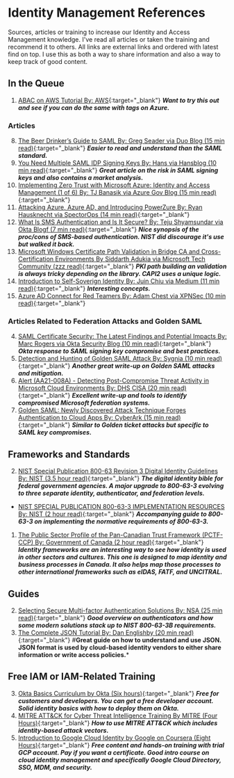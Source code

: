 # Identity Management References

Sources, articles or training to increase our Identity and Access Management knowledge. I've read all articles or taken the training and recommend it to others. All links are external links and ordered with latest find on top. I use this as both a way to share information and also a way to keep track of good content.

## In the Queue
1. [ABAC on AWS Tutorial By: AWS](https://docs.aws.amazon.com/IAM/latest/UserGuide/tutorial_attribute-based-access-control.html){:target="_blank"} ***Want to try this out and see if you can do the same with tags on Azure.***

### Articles
8. [The Beer Drinker’s Guide to SAML By: Greg Seader via Duo Blog (15 min read)](https://duo.com/blog/the-beer-drinkers-guide-to-saml){:target="_blank"} ***Easier to read and understand than the SAML standard.***
7. [You Need Multiple SAML IDP Signing Keys By: Hans via Hansblog (10 min read)](https://www.stackallocated.com/blog/2020/saml-idp-no-shared-keys/){:target="_blank"} ***Great article on the risk in SAML signing keys and also contains a market analysis.***
6. [Implementing Zero Trust with Microsoft Azure: Identity and Access Management (1 of 6) By: TJ Banasik via Azure Gov Blog (15 min read)](https://devblogs.microsoft.com/azuregov/implementing-zero-trust-with-microsoft-azure-identity-and-access-management-1-of-6/){:target="_blank"}
5. [Attacking Azure, Azure AD, and Introducing PowerZure By: Ryan Hausknecht via SpectorOps (14 min read)](https://posts.specterops.io/attacking-azure-azure-ad-and-introducing-powerzure-ca70b330511a){:target="_blank"}
4. [What Is SMS Authentication and Is It Secure? By: Teju Shyamsundar via Okta Blogf (7 min read)](https://www.okta.com/blog/2020/10/sms-authentication/){:target="_blank"} ***Nice synopsis of the proc/cons of SMS-based authentication. NIST did discourage it's use but walked it back.***
3. [Microsoft Windows Certificate Path Validation in Bridge CA and Cross-Certification Environments By Siddarth Adukia via Microsoft Tech Community (zzz read)](https://techcommunity.microsoft.com/t5/core-infrastructure-and-security/certificate-path-validation-in-bridge-ca-and-cross-certification/ba-p/1128610){:target="_blank"} ***PKI path building an validation is always tricky depending on the library. CAPI2 uses a unique logic.***
2. [Introduction to Self-Soverign Identity By: Juin Chiu via Medium (11 min read)](https://medium.com/unitychain/intro-to-ssi-7cdac15251a7){:target="_blank"} ***Interesting concepts.***
1. [Azure AD Connect for Red Teamers By: Adam Chest via XPNSec (10 min read)](https://blog.xpnsec.com/azuread-connect-for-redteam/){:target="_blank"}

### Articles Related to Federation Attacks and Golden SAML
4. [SAML Certificate Security: The Latest Findings and Potential Impacts By: Marc Rogers via Okta Security Blog (10 min read)](https://sec.okta.com/articles/2020/12/saml-certificate-security-latest-findings-and-potential-impacts){:target="_blank"} ***Okta response to SAML signing key compromise and best practices.***
3. [Detection and Hunting of Golden SAML Attack By: Sygnia (10 min read)](https://www.sygnia.co/golden-saml-advisory){:target="_blank"} ***Another great write-up on Golden SAML attacks and mitigation.***
2. [Alert (AA21-008A) - Detecting Post-Compromise Threat Activity in Microsoft Cloud Environments By: DHS CISA (20 min read)](https://us-cert.cisa.gov/ncas/alerts/aa21-008a){:target="_blank"} ***Excellent write-up and tools to identify compromised Microsoft federation systems.***
1. [Golden SAML: Newly Discovered Attack Technique Forges Authentication to Cloud Apps By: CyberArk (15 min read)](https://www.cyberark.com/resources/threat-research-blog/golden-saml-newly-discovered-attack-technique-forges-authentication-to-cloud-apps){:target="_blank"} ***Similar to Golden ticket attacks but specific to SAML key compromises.***

## Frameworks and Standards
2. [NIST Special Publication 800-63 Revision 3 Digital Identity Guidelines By: NIST (3.5 hour read)](https://pages.nist.gov/800-63-3/sp800-63-3.html){:target="_blank"} ***The digital identity bible for federal government agencies. A major upgrade to 800-63-3 evolving to three separate identity, authenticator, and federation levels.***
  - [NIST SPECIAL PUBLICATION 800-63-3 IMPLEMENTATION RESOURCES By: NIST (2 hour read)](https://www.nist.gov/system/files/documents/2020/07/02/SP-800-63-3-Implementation-Resources_07012020.pdf){:target="_blank"} ***Accompanying guide to 800-63-3 on implementing the normative requirements of 800-63-3.***
1. [The Public Sector Profile of the Pan-Canadian Trust Framework (PCTF-CCP) By: Government of Canada (2 hour read)](https://canada-ca.github.io/PCTF-CCP/){:target="_blank"} ***Identity frameworks are an interesting way to see how identity is used in other sectors and cultures. This one is designed to map identity and business processes in Canada. It also helps map those processes to other international frameworks such as eIDAS, FATF, and UNCITRAL.***

## Guides
2. [Selecting Secure Multi-factor Authentication Solutions By: NSA (25 min read)](https://media.defense.gov/2020/Sep/22/2002502665/-1/-1/0/CSI_MULTIFACTOR_AUTHENTICATION_SOLUTIONS_UOO17091520.PDF){:target="_blank"} ***Good overview on authenticators and how some modern solutions stack up to NIST 800-63-3B requirements.***
1. [The Complete JSON Tutorial By: Dan Englishby (20 min read)](https://www.codewall.co.uk/the-complete-json-tutorial-quickly-learn-json/){:target="_blank"} #**Great guide on how to understand and use JSON. JSON format is used by cloud-based identity vendors to either share information or write access policies.***

## Free IAM or IAM-Related Training
3. [Okta Basics Curriculum by Okta (Six hours)](https://www.okta.com/training/okta-basics-curriculum-for-workforce-identity/){:target="_blank"} ***Free for customers and developers. You can get a free developer account. Solid identity basics with how to deploy them on Okta.***
2. [MITRE ATT&CK for Cyber Threat Intelligence Training By MITRE (Four Hours)](https://attack.mitre.org/resources/training/cti/){:target="_blank"} ***How to use MITRE ATT&CK which includes identity-based attack vectors.***
1. [Introduction to Google Cloud Identity by Google on Coursera (Eight Hours)](https://www.coursera.org/learn/cloud-identity){:target="_blank"} ***Free content and hands-on training with trial GCP account. Pay if you want a certificate. Good intro course on cloud identity management and specifically Google Cloud Directory, SSO, MDM, and security.***
